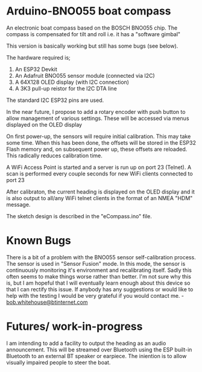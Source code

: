 # Arduino-BNO055 boat compass
An electronic boat compass based on the BOSCH BNO055 chip. The compass is compensated for tilt and roll
i.e. it has a "software gimbal"

This version is basically working but still has some bugs (see below).

The hardware required is;

1. An ESP32 Devkit
2. An Adafruit BNO055 sensor module (connected via I2C)
3. A 64X128 OLED display (with I2C connection)
4. A 3K3 pull-up reistor for the I2C DTA line

The standard I2C ESP32 pins are used.

In the near future, I propose to add a rotary encoder with push button to allow management of various settings.
These will be accessed via menus displayed on the OLED display

On first power-up, the sensors will require initial calibration. This may take some time.
When this has been done, the offsets will be stored in the ESP32 Flash memory and, on subsequent
power up, these offsets are reloaded. This radically reduces calibration time.

A WiFi Access Point is started and a server is run up on port 23 (Telnet).
A scan is performed every couple seconds for new WiFi clients connected to port 23

After calibraton, the current heading is displayed on the OLED display and it is
also output to all/any WiFi telnet clients in the format of an NMEA "HDM" message.

The sketch design is described in the "eCompass.ino" file. 

Known Bugs
==========

There is a bit of a problem with the BNO055 sensor self-calibration process. The sensor is used in "Sensor Fusion" mode.
In this mode, the sensor is continuously monitoring it's environment and recalibrating itself. Sadly this often seems to make 
things worse rather than better. I'm not sure why this is, but I am hopeful that I will eventually learn enough about this device
so that I can rectify this issue. If anybody has any suggestions or would like to help with the testing I would be very grateful
if you would contact me. - bob.whitehouse@btinternet.com

Futures/ work-in-progress
=========================

I am intending to add a facility to output the heading as an audio announcement. This will be streamed over
Bluetooth using the ESP built-in Bluetooth to an external BT speaker or earpiece.
The iniention is to allow visually impaired people to steer the boat.
